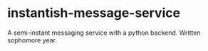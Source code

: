 instantish-message-service
==========================

A semi-instant messaging service with a python backend. Written sophomore year.
